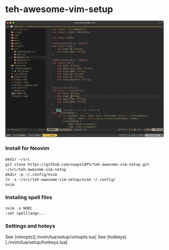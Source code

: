 # teh-awesome-vim-setup

![Screenshot](screenshot.png)

### Install for Neovim
```
mkdir ~/src
git clone https://github.com/swapsCAPS/teh-awesome-vim-setup.git ~/src/teh-awesome-vim-setup
mkdir -p ~/.config/nvim
ln -s ~/src/teh-awesome-vim-setup/nvim ~/.config/
nvim
```

### Instaling spell files
```
nvim -u NORC
:set spelllang=...
```

### Settings and hoteys
See (vimopts)[./nvim/lua/setup/vimopts.lua]
See (hotkeys)[./nvim/lua/setup/hotkeys.lua]
